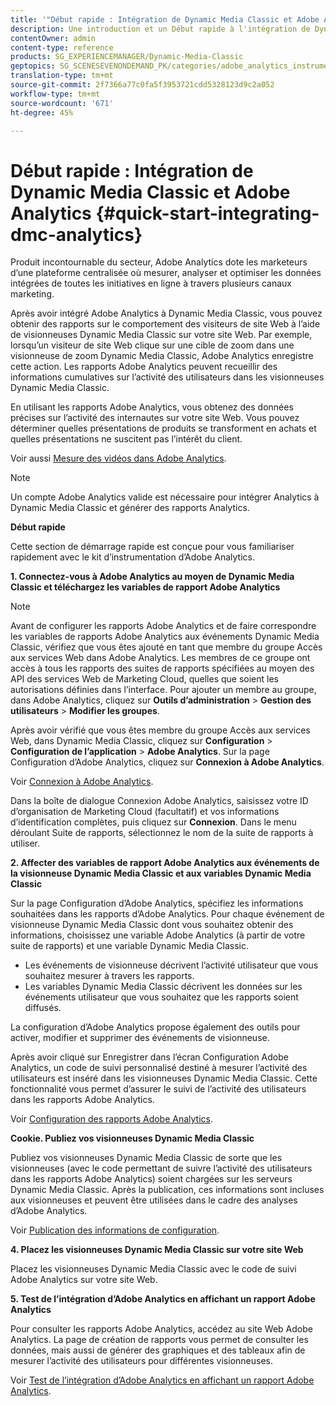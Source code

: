 ```yaml
---
title: '"Début rapide : Intégration de Dynamic Media Classic et Adobe Analytics"'
description: Une introduction et un Début rapide à l'intégration de Dynamic Media Classic et Adobe Analytics pour vous aider à vous mettre en pratique rapidement.
contentOwner: admin
content-type: reference
products: SG_EXPERIENCEMANAGER/Dynamic-Media-Classic
geptopics: SG_SCENESEVENONDEMAND_PK/categories/adobe_analytics_instrumentation_kit
translation-type: tm+mt
source-git-commit: 2f7366a77c0fa5f3953721cdd5328123d9c2a052
workflow-type: tm+mt
source-wordcount: '671'
ht-degree: 45%

---
```



# Début rapide : Intégration de Dynamic Media Classic et Adobe Analytics {#quick-start-integrating-dmc-analytics}

Produit incontournable du secteur, Adobe Analytics dote les marketeurs d’une plateforme centralisée où mesurer, analyser et optimiser les données intégrées de toutes les initiatives en ligne à travers plusieurs canaux marketing.

Après avoir intégré Adobe Analytics à Dynamic Media Classic, vous pouvez obtenir des rapports sur le comportement des visiteurs de site Web à l’aide de visionneuses Dynamic Media Classic sur votre site Web. Par exemple, lorsqu’un visiteur de site Web clique sur une cible de zoom dans une visionneuse de zoom Dynamic Media Classic, Adobe Analytics enregistre cette action. Les rapports Adobe Analytics peuvent recueillir des informations cumulatives sur l’activité des utilisateurs dans les visionneuses Dynamic Media Classic.

En utilisant les rapports Adobe Analytics, vous obtenez des données précises sur l’activité des internautes sur votre site Web. Vous pouvez déterminer quelles présentations de produits se transforment en achats et quelles présentations ne suscitent pas l’intérêt du client.

Voir aussi [Mesure des vidéos dans Adobe Analytics](https://experienceleague.adobe.com/docs/media-analytics/using/media-overview.html).

>[!NOTE]
>
>Un compte Adobe Analytics valide est nécessaire pour intégrer Analytics à Dynamic Media Classic et générer des rapports Analytics.

**Début rapide**

Cette section de démarrage rapide est conçue pour vous familiariser rapidement avec le kit d’instrumentation d’Adobe Analytics. 

**1. Connectez-vous à Adobe Analytics au moyen de Dynamic Media Classic et téléchargez les variables de rapport Adobe Analytics**

>[!NOTE]
>
>Avant de configurer les rapports Adobe Analytics et de faire correspondre les variables de rapports Adobe Analytics aux événements Dynamic Media Classic, vérifiez que vous êtes ajouté en tant que membre du groupe Accès aux services Web dans Adobe Analytics. Les membres de ce groupe ont accès à tous les rapports des suites de rapports spécifiées au moyen des API des services Web de Marketing Cloud, quelles que soient les autorisations définies dans l’interface. Pour ajouter un membre au groupe, dans Adobe Analytics, cliquez sur **Outils d’administration** > **Gestion des utilisateurs** > **Modifier les groupes**.

Après avoir vérifié que vous êtes membre du groupe Accès aux services Web, dans Dynamic Media Classic, cliquez sur **Configuration** > **Configuration de l’application** > **Adobe Analytics**. Sur la page Configuration d’Adobe Analytics, cliquez sur **Connexion à Adobe Analytics**.

Voir [Connexion à Adobe Analytics](log-analytics.md#log_in_to_adobe_analytics).

Dans la boîte de dialogue Connexion Adobe Analytics, saisissez votre ID d’organisation de Marketing Cloud (facultatif) et vos informations d’identification complètes, puis cliquez sur **Connexion**. Dans le menu déroulant Suite de rapports, sélectionnez le nom de la suite de rapports à utiliser.

**2. Affecter des variables de rapport Adobe Analytics aux événements de la visionneuse Dynamic Media Classic et aux variables Dynamic Media Classic**

Sur la page Configuration d’Adobe Analytics, spécifiez les informations souhaitées dans les rapports d’Adobe Analytics. Pour chaque événement de visionneuse Dynamic Media Classic dont vous souhaitez obtenir des informations, choisissez une variable Adobe Analytics (à partir de votre suite de rapports) et une variable Dynamic Media Classic.

* Les événements de visionneuse décrivent l’activité utilisateur que vous souhaitez mesurer à travers les rapports.
* Les variables Dynamic Media Classic décrivent les données sur les événements utilisateur que vous souhaitez que les rapports soient diffusés.

La configuration d’Adobe Analytics propose également des outils pour activer, modifier et supprimer des événements de visionneuse.

Après avoir cliqué sur Enregistrer dans l’écran Configuration Adobe Analytics, un code de suivi personnalisé destiné à mesurer l’activité des utilisateurs est inséré dans les visionneuses Dynamic Media Classic. Cette fonctionnalité vous permet d’assurer le suivi de l’activité des utilisateurs dans les rapports Adobe Analytics.

Voir [Configuration des rapports Adobe Analytics](configuring-analytics-reports.md#configuring_adobe_analytics_reports).

**Cookie. Publiez vos visionneuses Dynamic Media Classic**

Publiez vos visionneuses Dynamic Media Classic de sorte que les visionneuses (avec le code permettant de suivre l’activité des utilisateurs dans les rapports Adobe Analytics) soient chargées sur les serveurs Dynamic Media Classic. Après la publication, ces informations sont incluses aux visionneuses et peuvent être utilisées dans le cadre des analyses d’Adobe Analytics.

Voir [Publication des informations de configuration](publishing-analytics-configuration-information.md#publishing_adobe_analytics_configuration_information).

**4. Placez les visionneuses Dynamic Media Classic sur votre site Web**

Placez les visionneuses Dynamic Media Classic avec le code de suivi Adobe Analytics sur votre site Web.

**5. Test de l’intégration d’Adobe Analytics en affichant un rapport Adobe Analytics**

Pour consulter les rapports Adobe Analytics, accédez au site Web Adobe Analytics. La page de création de rapports vous permet de consulter les données, mais aussi de générer des graphiques et des tableaux afin de mesurer l’activité des utilisateurs pour différentes visionneuses.

Voir [Test de l’intégration d’Adobe Analytics en affichant un rapport Adobe Analytics](testing-integration-viewing-analytics-report.md#testing_the_integration_by_viewing_an_adobe_analytics_report).
